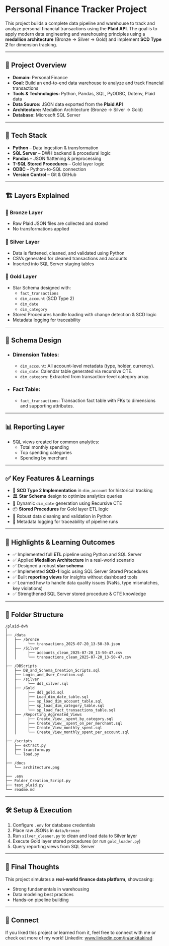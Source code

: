 # Personal Finance Tracker Project

This project builds a complete data pipeline and warehouse to track and analyze personal financial transactions using the **Plaid API**. The goal is to apply modern data engineering and warehousing principles using a **medallion architecture** (Bronze → Silver → Gold) and implement **SCD Type 2** for dimension tracking.

---
## 🚀 Project Overview

- **Domain:** Personal Finance
- **Goal:** Build an end-to-end data warehouse to analyze and track financial transactions
- **Tools & Technologies:** Python, Pandas, SQL, PyODBC, Dotenv, Plaid data
- **Data Source:** JSON data exported from the **Plaid API**
- **Architecture:** Medallion Architecture (Bronze → Silver → Gold)
- **Database:** Microsoft SQL Server

---
## 🔧 Tech Stack
- **Python** – Data ingestion & transformation
- **SQL Server** – DWH backend & procedural logic
- **Pandas** – JSON flattening & preprocessing
- **T-SQL Stored Procedures** – Gold layer logic
- **ODBC** – Python-to-SQL connection
- **Version Control** – Git & GitHub

---
## 🏗️ Layers Explained

### 🥉 Bronze Layer
- Raw Plaid JSON files are collected and stored
- No transformations applied

### 🥈 Silver Layer
- Data is flattened, cleaned, and validated using Python
- CSVs generated for cleaned transactions and accounts
- Inserted into SQL Server staging tables

### 🥇 Gold Layer
- Star Schema designed with:
  - `fact_transactions`
  - `dim_account` (SCD Type 2)
  - `dim_date`
  - `dim_category`
- Stored Procedures handle loading with change detection & SCD logic
- Metadata logging for traceability

---
## 🧱 Schema Design
- ### Dimension Tables:
  - `dim_account`: All account-level metadata (type, holder, currency).
  - `dim_date`: Calendar table generated via recursive CTE.
  - `dim_category`: Extracted from transaction-level category array.
- ### Fact Table:
  - `fact_transactions`: Transaction fact table with FKs to dimensions and supporting attributes.
  
---
## 📊 Reporting Layer
- SQL views created for common analytics:
  - Total monthly spending
  - Top spending categories
  - Spending by merchant

---
## ✅ Key Features & Learnings

- 🔁 **SCD Type 2 Implementation** in `dim_account` for historical tracking
- 🏛️ **Star Schema** design to optimize analytics queries
- 📅 Dynamic `dim_date` generation using Recursive CTE
- 📦 **Stored Procedures** for Gold layer ETL logic
- 🔎 Robust data cleaning and validation in Python
- 📄 Metadata logging for traceability of pipeline runs

---

## 🧠 Highlights & Learning Outcomes

- ✅ Implemented full **ETL** pipeline using Python and SQL Server
- ✅ Applied **Medallion Architecture** in a real-world scenario
- ✅ Designed a robust **star schema**
- ✅ Implemented **SCD-1** logic using SQL Server Stored Procedures
- ✅ Built **reporting views** for insights without dashboard tools
- ✅ Learned how to handle data quality issues (NaNs, type mismatches, key violations)
- ✅ Strengthened SQL Server stored procedure & CTE knowledge

---

## 📁 Folder Structure

```text
/plaid-dwh
│
├── /data
│   ├── /bronze
│   │     └── transactions_2025-07-20_13-50-30.json
│   ├── /Silver
│   │     ├── accounts_clean_2025-07-20_13-50-47.csv
│   │     └── transactions_clean_2025-07-20_13-50-47.csv
│
├── /DBScripts
│   ├── DB_and_Schema_Creation_Scripts.sql
│   ├── Login_and_User_Creation.sql
│   ├── /silver
│   │     └── ddl_silver.sql
│   ├── /Gold
│   │     ├── ddl_gold.sql
│   │     ├── Load_dim_date_table.sql
│   │     ├── sp_load_dim_account_table.sql
│   │     ├── sp_load_dim_category_table.sql
│   │     └── sp_load_fact_transactions_table.sql
│   ├── /Reporting_Aggreated_Views
│   │     ├── Create_View__spent_by_category.sql
│   │     ├── Create_View__spent_on_per_merchant.sql
│   │     ├── Create_View_monthly_spent.sql
│   │     └── Create_View_monthly_spent_per_account.sql
│
├── /scripts
│   ├── extract.py
│   ├── transform.py
│   └── load.py
│
├── /docs
│   └── architecture.png
│
├── .env
├── Folder_Creation_Script.py
├── test_plaid.py
└── readme.md
```
---
## 🛠️ Setup & Execution

1. Configure `.env` for database credentials
2. Place raw JSONs in `data/bronze`
3. Run `silver_cleaner.py` to clean and load data to Silver layer
4. Execute Gold layer stored procedures (or run `gold_loader.py`)
5. Query reporting views from SQL Server

---
## 📌 Final Thoughts

This project simulates a **real-world finance data platform**, showcasing:
- Strong fundamentals in warehousing
- Data modeling best practices
- Hands-on pipeline building

---
## 🔗 Connect

If you liked this project or learned from it, feel free to connect with me or check out more of my work!
Linkedin: www.linkedin.com/in/ankitakirad
